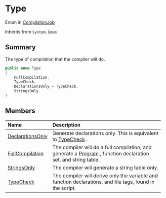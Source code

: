 # Type

Enum in [CompilationJob](/docs/api/csharp/yarn.compiler.compilationjob.md)

Inherits from `System.Enum`

## Summary


The type of compilation that the compiler will do.


```csharp
public enum Type
{
    FullCompilation,
    TypeCheck,
    DeclarationsOnly = TypeCheck,
    StringsOnly
}
```

## Members

|Name|Description|
|:---|:---|
|[DeclarationsOnly](/docs/api/csharp/yarn.compiler.compilationjob.type.declarationsonly.md)|Generate declarations only. This is equivalent to  [TypeCheck](yarn.compiler.compilationjob.type.typecheck.md) .|
|[FullCompilation](/docs/api/csharp/yarn.compiler.compilationjob.type.fullcompilation.md)|The compiler will do a full compilation, and generate a  [Program](yarn.program.md) , function declaration set, and string table.|
|[StringsOnly](/docs/api/csharp/yarn.compiler.compilationjob.type.stringsonly.md)|The compiler will generate a string table only.|
|[TypeCheck](/docs/api/csharp/yarn.compiler.compilationjob.type.typecheck.md)|The compiler will derive only the variable and function declarations, and file tags, found in the script.|

